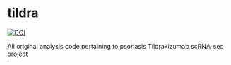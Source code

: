 # tildra
[![DOI](https://zenodo.org/badge/DOI/10.5281/zenodo.7834846.svg)](https://doi.org/10.5281/zenodo.7834846)

All original analysis code pertaining to psoriasis Tildrakizumab scRNA-seq project

